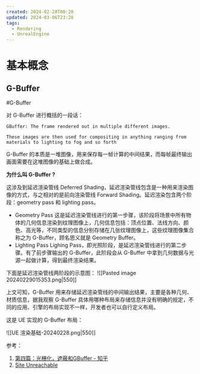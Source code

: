 ```yaml
---
created: 2024-02-28T00:20
updated: 2024-03-06T23:28
tags:
  - Rendering
  - UnrealEngine
---
```

# 基本概念

## G-Buffer

#G-Buffer

对 G-Buffer 进行概括的一段话：

```
GBuffer: The frame rendered out in multiple different images. 

These images are then used for compositing in anything ranging from materials to lighting to fog and so forth
```

G-Buffer 的本质是一堆图像，用来保存每一帧计算的中间结果，而每帧最终输出画面需要在这堆图像的基础上做合成。

**为什么叫 G-Buffer ?**

这涉及到延迟渲染管线 Deferred Shading，延迟渲染管线包含是一种用来渲染图像的方式，与之相对的是前向渲染管线 Forward Shading。延迟渲染包含两个阶段：geometry pass 和 lighting pass。

- Geometry Pass
	这是延迟渲染管线进行的第一步骤，该阶段将场景中所有物体的几何信息渲染到纹理图像上，几何信息包括：顶点位置、法线方向、颜色、高光等，不同类型的信息分别存储在几张纹理图像上，这些纹理图像集合称之为 G-Buffer，顾名思义就是 Geometry Buffer。
- Lighting Pass
	Lighing Pass，即光照阶段，是延迟渲染管线进行的第二步骤。有了前步骤输出的 G-Buffer，此阶段会从 G-Buffer 中拿到几何数据与光源一起做计算，得到最终渲染结果。

下面是延迟渲染管线两阶段的示意图：
![[Pasted image 20240229015353.png|550]]

上文可知，G-Buffer 用来存储延迟渲染管线的中间输出结果，主要是各种几何、材质信息，据我观察 G-Buffer 具体用哪种布局来存储信息并没有明确的规定，不同的应用、引擎的布局实现不一样，开发者也可以自行定义布局。

这是 UE 实现的 G-Buffer 布局：

![[UE 渲染基础-20240228.png|550]]

参考：
1. [第四篇：光栅化，遮蔽和GBuffer - 知乎](https://zhuanlan.zhihu.com/p/674943090)
2. [Site Unreachable](https://learnopengl.com/Advanced-Lighting/Deferred-Shading)